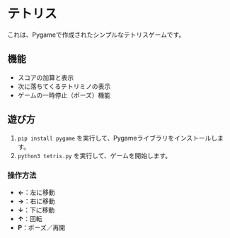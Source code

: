 # テトリス

これは、Pygameで作成されたシンプルなテトリスゲームです。

## 機能

*   スコアの加算と表示
*   次に落ちてくるテトリミノの表示
*   ゲームの一時停止（ポーズ）機能

## 遊び方

1.  `pip install pygame` を実行して、Pygameライブラリをインストールします。
2.  `python3 tetris.py` を実行して、ゲームを開始します。

### 操作方法

*   **←**：左に移動
*   **→**：右に移動
*   **↓**：下に移動
*   **↑**：回転
*   **P**：ポーズ／再開
